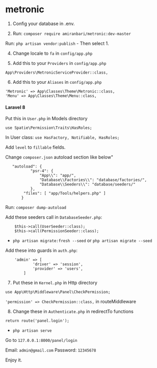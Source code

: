 # metronic

1) Config your database in .env.

2) Run:
`composer require amiranbari/metronic:dev-master`

Run: `php artisan vendor:publish` - Then select 1.
 
4) Change locale to `fa` in `config/app.php`
 
5) Add this to your `Providers` in `config/app.php`
 
`App\Providers\MetronicServiceProvider::class,`
 
6) Add this to your `Aliases` in `config/app.php`

```
'Metronic' => App\Classes\Theme\Metronic::class,
'Menu' => App\Classes\Theme\Menu::class,
```
 
 #### Laravel 8
 Put this in `User.php` in Models directory
 
 `use Spatie\Permission\Traits\HasRoles;`
 
 In User class:
`use HasFactory, Notifiable, HasRoles;`

Add `level` to `fillable` fields.

Change `composer.json` autoload section like below"
```
   "autoload": {
           "psr-4": {
               "App\\": "app/",
               "Database\\Factories\\": "database/factories/",
               "Database\\Seeders\\": "database/seeders/"
           },
   		"files": [ "app/Tools/helpers.php" ]
       }   
 ```
 
 Run: `composer dump-autoload`
 
 Add these seeders call in `DatabaseSeeder.php`:
```
	$this->call(UserSeeder::class);
	$this->call(PermissionSeeder::class);
```

- `php artisan migrate:fresh --seed` or `php artisan migrate --seed`

 Add these into guards in `auth.php`:
```
	'admin' => [
            'driver' => 'session',
            'provider' => 'users',
        ]
```
7) Put these in `Kernel.php` in Http directory

`use App\Http\Middleware\Panel\CheckPermission;`

`'permission' => CheckPermission::class,` in routeMiddleware 

8) Change these in `Authenticate.php` in redirectTo functions

`return route('panel.login');`

  
- `php artisan serve`

Go to `127.0.0.1:8000/panel/login`

Email: `admin@gmail.com`
Password: `12345678`

Enjoy it.

